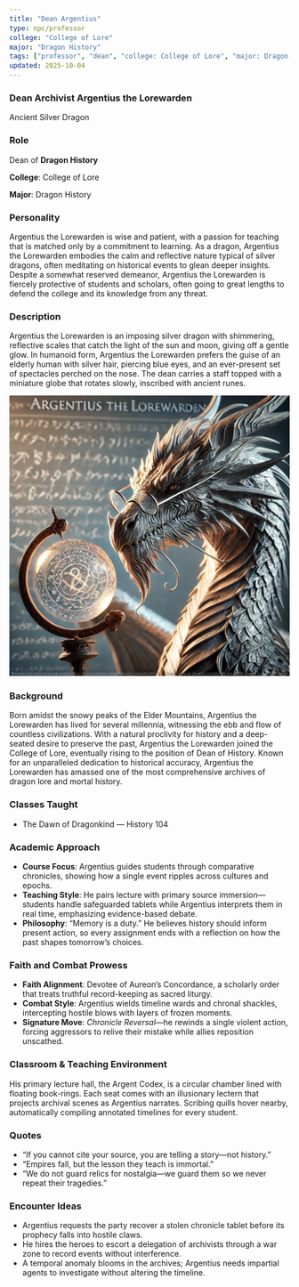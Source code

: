 ```yaml
---
title: "Dean Argentius"
type: npc/professor
college: "College of Lore"
major: "Dragon History"
tags: ["professor", "dean", "college: College of Lore", "major: Dragon History","variant:silver"]
updated: 2025-10-04
---
```


### Dean Archivist Argentius the Lorewarden

Ancient Silver Dragon

### Role

Dean of **Dragon History**

**College**: College of Lore

**Major**: Dragon History

### Personality

Argentius the Lorewarden is wise and patient, with a passion for teaching that is matched only by a commitment to learning. As a dragon, Argentius the Lorewarden embodies the calm and reflective nature typical of silver dragons, often meditating on historical events to glean deeper insights. Despite a somewhat reserved demeanor, Argentius the Lorewarden is fiercely protective of students and scholars, often going to great lengths to defend the college and its knowledge from any threat.

### Description

Argentius the Lorewarden is an imposing silver dragon with shimmering, reflective scales that catch the light of the sun and moon, giving off a gentle glow. In humanoid form, Argentius the Lorewarden prefers the guise of an elderly human with silver hair, piercing blue eyes, and an ever-present set of spectacles perched on the nose. The dean carries a staff topped with a miniature globe that rotates slowly, inscribed with ancient runes.

![DEC6CF45-45CB-49BA-A375-570657D435E7](/assets/images/DEC6CF45-45CB-49BA-A375-570657D435E7.webp)

### Background

Born amidst the snowy peaks of the Elder Mountains, Argentius the Lorewarden has lived for several millennia, witnessing the ebb and flow of countless civilizations. With a natural proclivity for history and a deep-seated desire to preserve the past, Argentius the Lorewarden joined the College of Lore, eventually rising to the position of Dean of History. Known for an unparalleled dedication to historical accuracy, Argentius the Lorewarden has amassed one of the most comprehensive archives of dragon lore and mortal history.

### Classes Taught

- The Dawn of Dragonkind — History 104

### Academic Approach

- **Course Focus**: Argentius guides students through comparative chronicles, showing how a single event ripples across cultures and epochs.
- **Teaching Style**: He pairs lecture with primary source immersion—students handle safeguarded tablets while Argentius interprets them in real time, emphasizing evidence-based debate.
- **Philosophy**: “Memory is a duty.” He believes history should inform present action, so every assignment ends with a reflection on how the past shapes tomorrow’s choices.

### Faith and Combat Prowess

- **Faith Alignment**: Devotee of Aureon’s Concordance, a scholarly order that treats truthful record-keeping as sacred liturgy.
- **Combat Style**: Argentius wields timeline wards and chronal shackles, intercepting hostile blows with layers of frozen moments.
- **Signature Move**: *Chronicle Reversal*—he rewinds a single violent action, forcing aggressors to relive their mistake while allies reposition unscathed.

### Classroom & Teaching Environment

His primary lecture hall, the Argent Codex, is a circular chamber lined with floating book-rings. Each seat comes with an illusionary lectern that projects archival scenes as Argentius narrates. Scribing quills hover nearby, automatically compiling annotated timelines for every student.

### Quotes

- “If you cannot cite your source, you are telling a story—not history.”
- “Empires fall, but the lesson they teach is immortal.”
- “We do not guard relics for nostalgia—we guard them so we never repeat their tragedies.”

### Encounter Ideas

- Argentius requests the party recover a stolen chronicle tablet before its prophecy falls into hostile claws.
- He hires the heroes to escort a delegation of archivists through a war zone to record events without interference.
- A temporal anomaly blooms in the archives; Argentius needs impartial agents to investigate without altering the timeline.
